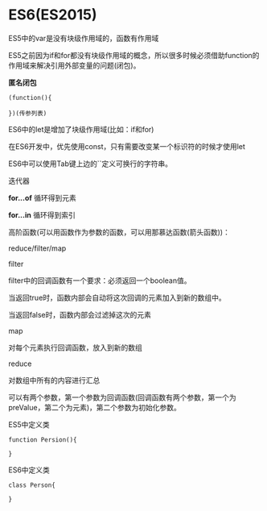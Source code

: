 # ES6(ES2015)

ES5中的var是没有块级作用域的，函数有作用域

ES5之前因为if和for都没有块级作用域的概念，所以很多时候必须借助function的作用域来解决引用外部变量的问题(闭包)。



**匿名闭包**

```
(function(){

})(传参列表)
```



ES6中的let是增加了块级作用域(比如：if和for)

在ES6开发中，优先使用const，只有需要改变某一个标识符的时候才使用let

ES6中可以使用Tab键上边的``定义可换行的字符串。

迭代器

**for...of** 循环得到元素



**for...in** 循环得到索引



高阶函数(可以用函数作为参数的函数，可以用那慕达函数(箭头函数))：

reduce/filter/map

 

filter

filter中的回调函数有一个要求：必须返回一个boolean值。

当返回true时，函数内部会自动将这次回调的元素加入到新的数组中。

当返回false时，函数内部会过滤掉这次的元素



map

对每个元素执行回调函数，放入到新的数组



reduce

对数组中所有的内容进行汇总

可以有两个参数，第一个参数为回调函数(回调函数有两个参数，第一个为preValue，第二个为元素)，第二个参数为初始化参数。



ES5中定义类

```
function Persion(){

}
```



ES6中定义类
```
class Person{

}
```
